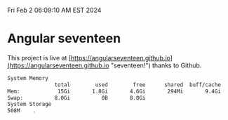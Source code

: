 Fri Feb  2 06:09:10 AM EST 2024

# Angular seventeen


This project is live at [https://angularseventeen.github.io](https://angularseventeen.github.io "seventeen!") thanks to Github.

```bash
System Memory
               total        used        free      shared  buff/cache   available
Mem:            15Gi       1.8Gi       4.6Gi       294Mi       9.4Gi        13Gi
Swap:          8.0Gi          0B       8.0Gi
System Storage
508M	.
```
